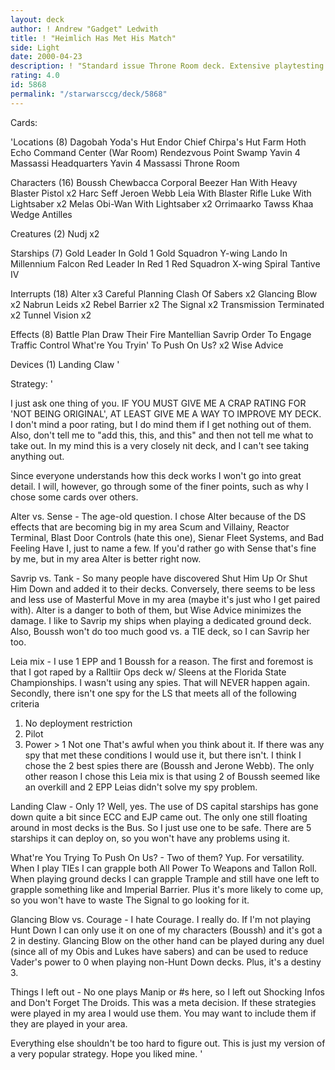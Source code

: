 ```yaml
---
layout: deck
author: ! Andrew "Gadget" Ledwith
title: ! "Heimlich Has Met His Match"
side: Light
date: 2000-04-23
description: ! "Standard issue Throne Room deck. Extensive playtesting has yielded an almost flawless design."
rating: 4.0
id: 5868
permalink: "/starwarsccg/deck/5868"
---
```

Cards: 

'Locations (8)
Dagobah Yoda's Hut
Endor Chief Chirpa's Hut
Farm
Hoth Echo Command Center (War Room)
Rendezvous Point
Swamp
Yavin 4 Massassi Headquarters
Yavin 4 Massassi Throne Room

Characters (16)
Boussh
Chewbacca
Corporal Beezer
Han With Heavy Blaster Pistol  x2
Harc Seff
Jeroen Webb
Leia With Blaster Rifle
Luke With Lightsaber  x2
Melas
Obi-Wan With Lightsaber  x2
Orrimaarko
Tawss Khaa
Wedge Antilles

Creatures (2)
Nudj  x2

Starships (7)
Gold Leader In Gold 1
Gold Squadron Y-wing
Lando In Millennium Falcon
Red Leader In Red 1
Red Squadron X-wing
Spiral
Tantive IV

Interrupts (18)
Alter  x3
Careful Planning
Clash Of Sabers  x2
Glancing Blow  x2
Nabrun Leids  x2
Rebel Barrier  x2
The Signal  x2
Transmission Terminated  x2
Tunnel Vision  x2

Effects (8)
Battle Plan
Draw Their Fire
Mantellian Savrip
Order To Engage
Traffic Control
What're You Tryin' To Push On Us?  x2
Wise Advice

Devices (1)
Landing Claw  '

Strategy: '

I just ask one thing of you. IF YOU MUST GIVE ME A CRAP RATING FOR 'NOT BEING ORIGINAL', AT LEAST GIVE ME A WAY TO IMPROVE MY DECK. I don't mind a poor rating, but I do mind them if I get nothing out of them. Also, don't tell me to "add this, this, and this" and then not tell me what to take out. In my mind this is a very closely nit deck, and I can't see taking anything out.

Since everyone understands how this deck works I won't go into great detail. I will, however, go through some of the finer points, such as why I chose some cards over others.

Alter vs. Sense - The age-old question. I chose Alter because of the DS effects that are becoming big in my area Scum and Villainy, Reactor Terminal, Blast Door Controls (hate this one), Sienar Fleet Systems, and Bad Feeling Have I, just to name a few. If you'd rather go with Sense that's fine by me, but in my area Alter is better right now.

Savrip vs. Tank - So many people have discovered Shut Him Up Or Shut Him Down and added it to their decks. Conversely, there seems to be less and less use of Masterful Move in my area (maybe it's just who I get paired with). Alter is a danger to both of them, but Wise Advice minimizes the damage. I like to Savrip my ships when playing a dedicated ground deck. Also, Boussh won't do too much good vs. a TIE deck, so I can Savrip her too.

Leia mix - I use 1 EPP and 1 Boussh for a reason. The first and foremost is that I got raped by a Ralltiir Ops deck w/ Sleens at the Florida State Championships. I wasn't using any spies. That will NEVER happen again. Secondly, there isn't one spy for the LS that meets all of the following criteria
1) No deployment restriction
2) Pilot
3) Power > 1
Not one That's awful when you think about it. If there was any spy that met these conditions I would use it, but there isn't. I think I chose the 2 best spies there are (Boussh and Jerone Webb). The only other reason I chose this Leia mix is that using 2 of Boussh seemed like an overkill and 2 EPP Leias didn't solve my spy problem.

Landing Claw - Only 1? Well, yes. The use of DS capital starships has gone down quite a bit since ECC and EJP came out. The only one still floating around in most decks is the Bus. So I just use one to be safe. There are 5 starships it can deploy on, so you won't have any problems using it.

What're You Trying To Push On Us? - Two of them? Yup. For versatility. When I play TIEs I can grapple both All Power To Weapons and Tallon Roll. When playing ground decks I can grapple Trample and still have one left to grapple something like and Imperial Barrier. Plus it's more likely to come up, so you won't have to waste The Signal to go looking for it.

Glancing Blow vs. Courage - I hate Courage. I really do. If I'm not playing Hunt Down I can only use it on one of my characters (Boussh) and it's got a 2 in destiny. Glancing Blow on the other hand can be played during any duel (since all of my Obis and Lukes have sabers) and can be used to reduce Vader's power to 0 when playing non-Hunt Down decks. Plus, it's a destiny 3.

Things I left out - No one plays Manip or #s here, so I left out Shocking Infos and Don't Forget The Droids. This was a meta decision. If these strategies were played in my area I would use them. You may want to include them if they are played in your area.

Everything else shouldn't be too hard to figure out. This is just my version of a very popular strategy. Hope you liked mine.	  '

